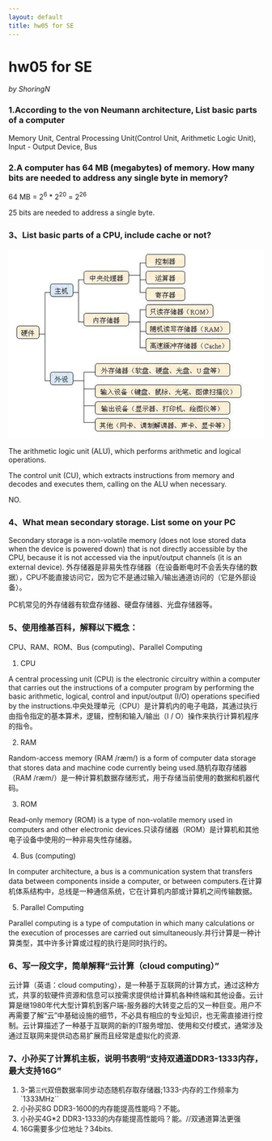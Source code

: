 ```yaml
---
layout: default
title: hw05 for SE
---
```

# hw05 for SE
_by ShoringN_

### 1.According to the von Neumann architecture, List basic parts of a computer

Memory Unit, Central Processing Unit(Control Unit, Arithmetic Logic Unit), Input - Output Device, Bus

### 2.A computer has 64 MB (megabytes) of memory. How many bits are needed to address any single byte in memory?

64 MB = 2<sup>6</sup> * 2<sup>20</sup> = 2<sup>26</sup>

25 bits are needed to address a single byte.

### 3、List basic parts of a CPU, include cache or not?
![sai面板](images/lab0601.jpg)

The arithmetic logic unit (ALU), which performs arithmetic and logical operations.

The control unit (CU), which extracts instructions from memory and decodes and executes them, calling on the ALU when necessary.

NO.

### 4、What mean secondary storage. List some on your PC
Secondary storage is a non-volatile memory (does not lose stored data when the device is powered down) that is not directly accessible by the CPU, because it is not accessed via the input/output channels (it is an external device). 外存储器是非易失性存储器（在设备断电时不会丢失存储的数据），CPU不能直接访问它，因为它不是通过输入/输出通道访问的（它是外部设备）。

PC机常见的外存储器有软盘存储器、硬盘存储器、光盘存储器等。

### 5、使用维基百科，解释以下概念：
CPU、RAM、ROM、Bus (computing)、Parallel Computing
1. CPU

A central processing unit (CPU) is the electronic circuitry within a computer that carries out the instructions of a computer program by performing the basic arithmetic, logical, control and input/output (I/O) operations specified by the instructions.中央处理单元（CPU）是计算机内的电子电路，其通过执行由指令指定的基本算术，逻辑，控制和输入/输出（I / O）操作来执行计算机程序的指令。

2. RAM

Random-access memory (RAM /ræm/) is a form of computer data storage that stores data and machine code currently being used.随机存取存储器（RAM /ræm/）是一种计算机数据存储形式，用于存储当前使用的数据和机器代码。

3. ROM

Read-only memory (ROM) is a type of non-volatile memory used in computers and other electronic devices.只读存储器（ROM）是计算机和其他电子设备中使用的一种非易失性存储器。

4. Bus (computing)

In computer architecture, a bus is a communication system that transfers data between components inside a computer, or between computers.在计算机体系结构中，总线是一种通信系统，它在计算机内部或计算机之间传输数据。

5. Parallel Computing

Parallel computing is a type of computation in which many calculations or the execution of processes are carried out simultaneously.并行计算是一种计算类型，其中许多计算或过程的执行是同时执行的。

### 6、写一段文字，简单解释“云计算（cloud computing）”

云计算（英语：cloud computing），是一种基于互联网的计算方式，通过这种方式，共享的软硬件资源和信息可以按需求提供给计算机各种终端和其他设备。云计算是继1980年代大型计算机到客户端-服务器的大转变之后的又一种巨变。用户不再需要了解“云”中基础设施的细节，不必具有相应的专业知识，也无需直接进行控制。云计算描述了一种基于互联网的新的IT服务增加、使用和交付模式，通常涉及通过互联网来提供动态易扩展而且经常是虚拟化的资源.

### 7、小孙买了计算机主板，说明书表明“支持双通道DDR3-1333内存，最大支持16G”

1. 3-第`三代`双倍数据率同步动态随机存取存储器;1333-内存的工作频率为`1333MHz``
2. 小孙买8G DDR3-1600的内存能提高性能吗？不能。
3. 小孙买4G*2 DDR3-1333的内存能提高性能吗？能。//双通道算法更强
4. 16G需要多少位地址？34bits.
